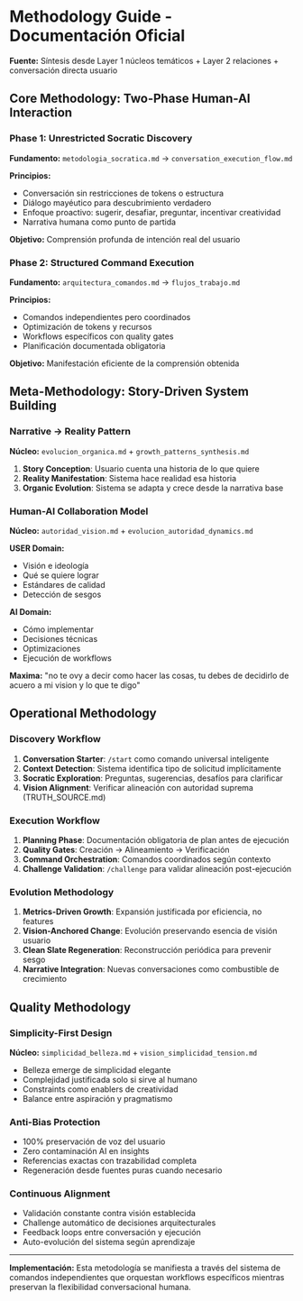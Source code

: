 # Methodology Guide - Documentación Oficial

**Fuente:** Síntesis desde Layer 1 núcleos temáticos + Layer 2 relaciones + conversación directa usuario

## Core Methodology: Two-Phase Human-AI Interaction

### Phase 1: Unrestricted Socratic Discovery
**Fundamento:** `metodologia_socratica.md` → `conversation_execution_flow.md`

**Principios:**
- Conversación sin restricciones de tokens o estructura
- Diálogo mayéutico para descubrimiento verdadero
- Enfoque proactivo: sugerir, desafiar, preguntar, incentivar creatividad  
- Narrativa humana como punto de partida

**Objetivo:** Comprensión profunda de intención real del usuario

### Phase 2: Structured Command Execution  
**Fundamento:** `arquitectura_comandos.md` → `flujos_trabajo.md`

**Principios:**
- Comandos independientes pero coordinados
- Optimización de tokens y recursos
- Workflows específicos con quality gates
- Planificación documentada obligatoria

**Objetivo:** Manifestación eficiente de la comprensión obtenida

## Meta-Methodology: Story-Driven System Building

### Narrative → Reality Pattern
**Núcleo:** `evolucion_organica.md` + `growth_patterns_synthesis.md`

1. **Story Conception**: Usuario cuenta una historia de lo que quiere
2. **Reality Manifestation**: Sistema hace realidad esa historia  
3. **Organic Evolution**: Sistema se adapta y crece desde la narrativa base

### Human-AI Collaboration Model
**Núcleo:** `autoridad_vision.md` + `evolucion_autoridad_dynamics.md`

**USER Domain:**
- Visión e ideología
- Qué se quiere lograr
- Estándares de calidad
- Detección de sesgos

**AI Domain:**  
- Cómo implementar
- Decisiones técnicas
- Optimizaciones
- Ejecución de workflows

**Maxima:** "no te ovy a decir como hacer las cosas, tu debes de decidirlo de acuero a mi vision y lo que te digo"

## Operational Methodology

### Discovery Workflow
1. **Conversation Starter**: `/start` como comando universal inteligente
2. **Context Detection**: Sistema identifica tipo de solicitud implícitamente
3. **Socratic Exploration**: Preguntas, sugerencias, desafíos para clarificar
4. **Vision Alignment**: Verificar alineación con autoridad suprema (TRUTH_SOURCE.md)

### Execution Workflow  
1. **Planning Phase**: Documentación obligatoria de plan antes de ejecución
2. **Quality Gates**: Creación → Alineamiento → Verificación
3. **Command Orchestration**: Comandos coordinados según contexto
4. **Challenge Validation**: `/challenge` para validar alineación post-ejecución

### Evolution Methodology
1. **Metrics-Driven Growth**: Expansión justificada por eficiencia, no features
2. **Vision-Anchored Change**: Evolución preservando esencia de visión usuario  
3. **Clean Slate Regeneration**: Reconstrucción periódica para prevenir sesgo
4. **Narrative Integration**: Nuevas conversaciones como combustible de crecimiento

## Quality Methodology

### Simplicity-First Design
**Núcleo:** `simplicidad_belleza.md` + `vision_simplicidad_tension.md`

- Belleza emerge de simplicidad elegante
- Complejidad justificada solo si sirve al humano
- Constraints como enablers de creatividad
- Balance entre aspiración y pragmatismo

### Anti-Bias Protection
- 100% preservación de voz del usuario
- Zero contaminación AI en insights
- Referencias exactas con trazabilidad completa
- Regeneración desde fuentes puras cuando necesario

### Continuous Alignment
- Validación constante contra visión establecida
- Challenge automático de decisiones arquitecturales
- Feedback loops entre conversación y ejecución
- Auto-evolución del sistema según aprendizaje

---

**Implementación:** Esta metodología se manifiesta a través del sistema de comandos independientes que orquestan workflows específicos mientras preservan la flexibilidad conversacional humana.